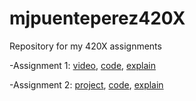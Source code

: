 # mjpuenteperez420X
Repository for my 420X assignments

-Assignment 1: [video](https://youtu.be/IzRkz-hyDoY), [code](Assignment1/Assignment1.frag), [explain](Assignment1/readme.md)

-Assignment 2: [project](https://marzpuente.github.io/mjpuenteperez420X/A2/a2.html), [code](Assignment2/a2.html), [explain](Assignment2/readme.md)

